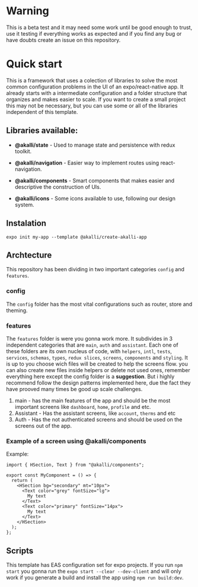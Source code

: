 # Warning

This is a beta test and it may need some work until be good enough to trust, use it testing if everything works as expected and if you find any bug or have doubts create an issue on this repository.

# Quick start

This is a framework that uses a colection of libraries to solve the most common configuration problems in the UI of an expo/react-native app. It already starts with a intermediate configuration and a folder structure that organizes and makes easier to scale. If you want to create a small project this may not be necessary, but you can use some or all of the libraries independent of this template.

## Libraries available:

- **@akalli/state** - Used to manage state and persistence with redux toolkit.

- **@akalli/navigation** - Easier way to implement routes using react-navigation.

- **@akalli/components** - Smart components that makes easier and descriptive the construction of UIs.

- **@akalli/icons** - Some icons available to use, following our design system.

## Instalation

`expo init my-app --template @akalli/create-akalli-app`

## Archtecture

This repository has been dividing in two important categories `config` and `features`.

### config

The `config` folder has the most vital configurations such as router, store and theming.

### features

The `features` folder is were you gonna work more. It subdivides in 3 independent categories that are `main`, `auth` and `assistant`. Each one of these folders are its own nucleus of code, with `helpers`, `intl`, `tests`, `services`, `schemas`, `types`, `redux slices`, `screens`, `components` and `styling`. It is up to you choose wich files will be created to help the screens flow. you can also create new files inside helpers or delete not used ones, remember everything here except the config folder is a **suggestion**. But i highly recommend follow the design patterns implemented here, due the fact they have prooved many times be good up scale challenges.

1. main - has the main features of the app and should be the most important screens like `dashboard`, `home`, `profile` and etc.
2. Assistant - Has the assistant screens, like `account`, `therms` and etc
3. Auth - Has the not authenticated screens and should be used on the screens out of the app.

### Example of a screen using @akalli/components

Example:

```tsx
import { HSection, Text } from "@akalli/components";

export const MyComponent = () => {
  return (
    <HSection bg="secondary" mt="10px">
      <Text color="grey" fontSize="lg">
        My text
      </Text>
      <Text color="primary" fontSize="14px">
        My text
      </Text>
    </HSection>
  );
};
```

## Scripts

This template has EAS configuration set for expo projects. If you run `npm start` you gonna run the `expo start --clear --dev-client` and will only work if you generate a build and install the app using `npm run build:dev`.
